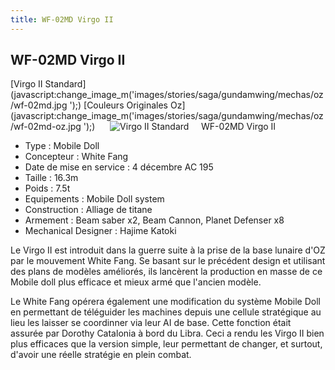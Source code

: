 ```yaml
---
title: WF-02MD Virgo II
---
```


WF-02MD Virgo II
----------------

[Virgo II Standard](javascript:change_image_m('images/stories/saga/gundamwing/mechas/oz/wf-02md.jpg
');) [Couleurs Originales Oz](javascript:change_image_m('images/stories/saga/gundamwing/mechas/oz/wf-02md-oz.jpg
');)      ![
Virgo II Standard](/images/stories/saga/gundamwing/mechas/oz/wf-02md.jpg
)    
WF-02MD Virgo II   
  
- Type : Mobile Doll  
- Concepteur : White Fang  
- Date de mise en service : 4 décembre AC 195  
- Taille : 16.3m  
- Poids : 7.5t  
- Equipements : Mobile Doll system  
- Construction : Alliage de titane  
- Armement : Beam saber x2, Beam Cannon, Planet Defenser x8  
- Mechanical Designer : Hajime Katoki  
  
Le Virgo II est introduit dans la guerre suite à la prise de la base lunaire d'OZ par le mouvement White Fang. Se basant sur le précédent design et utilisant des plans de modèles améliorés, ils lancèrent la production en masse de ce Mobile doll plus efficace et mieux armé que l'ancien modèle.   
  
Le White Fang opérera également une modification du système Mobile Doll en permettant de téléguider les machines depuis une cellule stratégique au lieu les laisser se coordinner via leur AI de base. Cette fonction était assurée par Dorothy Catalonia à bord du Libra. Ceci a rendu les Virgo II bien plus efficaces que la version simple, leur permettant de changer, et surtout, d'avoir une réelle stratégie en plein combat.


